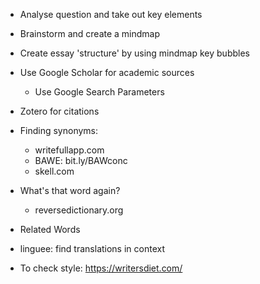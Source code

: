 - Analyse question and take out key elements
- Brainstorm and create a mindmap 
- Create essay 'structure' by using mindmap key bubbles
- Use Google Scholar for academic sources
	- Use Google Search Parameters
- Zotero for citations


- Finding synonyms: 
	- writefullapp.com
	- BAWE: bit.ly/BAWconc 
	- skell.com

- What's that word again?
	- reversedictionary.org
- Related Words

- linguee: find translations in context

 - To check style: https://writersdiet.com/


